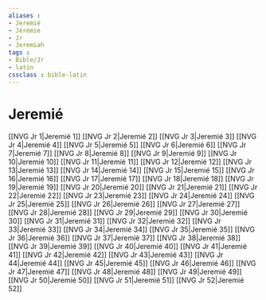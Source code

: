 ```yaml
---
aliases : 
- Jeremié
- Jérémie
- Jr
- Jeremiah
tags : 
- Bible/Jr
- latin
cssclass : bible-latin
---
```


# Jeremié

[[NVG Jr 1|Jeremié 1]]
[[NVG Jr 2|Jeremié 2]]
[[NVG Jr 3|Jeremié 3]]
[[NVG Jr 4|Jeremié 4]]
[[NVG Jr 5|Jeremié 5]]
[[NVG Jr 6|Jeremié 6]]
[[NVG Jr 7|Jeremié 7]]
[[NVG Jr 8|Jeremié 8]]
[[NVG Jr 9|Jeremié 9]]
[[NVG Jr 10|Jeremié 10]]
[[NVG Jr 11|Jeremié 11]]
[[NVG Jr 12|Jeremié 12]]
[[NVG Jr 13|Jeremié 13]]
[[NVG Jr 14|Jeremié 14]]
[[NVG Jr 15|Jeremié 15]]
[[NVG Jr 16|Jeremié 16]]
[[NVG Jr 17|Jeremié 17]]
[[NVG Jr 18|Jeremié 18]]
[[NVG Jr 19|Jeremié 19]]
[[NVG Jr 20|Jeremié 20]]
[[NVG Jr 21|Jeremié 21]]
[[NVG Jr 22|Jeremié 22]]
[[NVG Jr 23|Jeremié 23]]
[[NVG Jr 24|Jeremié 24]]
[[NVG Jr 25|Jeremié 25]]
[[NVG Jr 26|Jeremié 26]]
[[NVG Jr 27|Jeremié 27]]
[[NVG Jr 28|Jeremié 28]]
[[NVG Jr 29|Jeremié 29]]
[[NVG Jr 30|Jeremié 30]]
[[NVG Jr 31|Jeremié 31]]
[[NVG Jr 32|Jeremié 32]]
[[NVG Jr 33|Jeremié 33]]
[[NVG Jr 34|Jeremié 34]]
[[NVG Jr 35|Jeremié 35]]
[[NVG Jr 36|Jeremié 36]]
[[NVG Jr 37|Jeremié 37]]
[[NVG Jr 38|Jeremié 38]]
[[NVG Jr 39|Jeremié 39]]
[[NVG Jr 40|Jeremié 40]]
[[NVG Jr 41|Jeremié 41]]
[[NVG Jr 42|Jeremié 42]]
[[NVG Jr 43|Jeremié 43]]
[[NVG Jr 44|Jeremié 44]]
[[NVG Jr 45|Jeremié 45]]
[[NVG Jr 46|Jeremié 46]]
[[NVG Jr 47|Jeremié 47]]
[[NVG Jr 48|Jeremié 48]]
[[NVG Jr 49|Jeremié 49]]
[[NVG Jr 50|Jeremié 50]]
[[NVG Jr 51|Jeremié 51]]
[[NVG Jr 52|Jeremié 52]]
